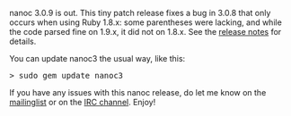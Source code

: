 nanoc 3.0.9 is out. This tiny patch release fixes a bug in 3.0.8 that only occurs when using Ruby 1.8.x: some parentheses were lacking, and while the code parsed fine on 1.9.x, it did not on 1.8.x. See the <a href="/about/release-notes/">release notes</a> for details.

You can update nanoc3 the usual way, like this:

<pre><kbd><span class="prompt">></span> sudo gem update nanoc3</kbd></pre>

<p>If you have any issues with this nanoc release, do let me know on the <a href="http://groups.google.com/group/nanoc/">mailinglist</a> or on the <a href="irc://chat.freenode.net/#nanoc">IRC channel</a>. Enjoy!</p>
